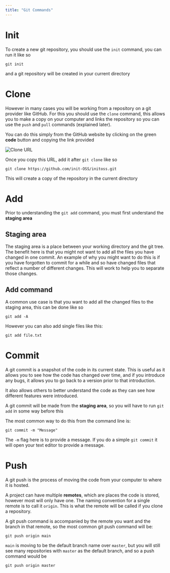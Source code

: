 ```yaml
---
title: "Git Commands"
---
```


# Init

To create a new git repository, you should use the `init` command, you can run
it like so

```shell
git init
```

and a git repository will be created in your current directory

# Clone

However in many cases you will be working from a repository on a git provider
like GitHub. For this you should use the `clone` command, this allows you to
make a copy on your computer and links the repository so you can use the `push`
and `pull` commands (explained later).

You can do this simply from the GitHub website by clicking on the green **code**
button and copying the link provided

![Clone URL](/img/open_source/git/commands/clone.png "Getting the clone URL")

Once you copy this URL, add it after `git clone` like so

```shell
git clone https://github.com/init-OSS/initoss.git
```

This will create a copy of the repository in the current directory

# Add

Prior to understanding the `git add` command, you must first understand the
**staging area**

## Staging area

The staging area is a place between your working directory and the git tree. The
benefit here is that you might not want to add all the files you have changed in
one commit. An example of why you might want to do this is if you have forgotten
to commit for a while and so have changed files that reflect a number of
different changes. This will work to help you to separate those changes.

## Add command

A common use case is that you want to add all the changed files to the staging
area, this can be done like so

```shell
git add -A
```

However you can also add single files like this:

```shell
git add file.txt
```

# Commit

A git commit is a snapshot of the code in its current state. This is useful as
it allows you to see how the code has changed over time, and if you introduce
any bugs, it allows you to go back to a version prior to that introduction.

It also allows others to better understand the code as they can see how
different features were introduced.

A git commit will be made from the **staging area**, so you will have to run
`git add` in some way before this

The most common way to do this from the command line is:

```shell
git commit -m "Message"
```

The `-m` flag here is to provide a message. If you do a simple `git commit` it
will open your text editor to provide a message.

# Push

A git push is the process of moving the code from your computer to where it is
hosted.

A project can have multiple **remotes**, which are places the code is stored,
however most will only have one. The naming convention for a single remote is to
call it `origin`. This is what the remote will be called if you clone a
repository.

A git push command is accompanied by the remote you want and the branch in that
remote, so the most common git push command will be:

```shell
git push origin main
```

`main` is moving to be the default branch name over `master`, but you will still
see many repositories with `master` as the default branch, and so a push command
would be

```shell
git push origin master
```
